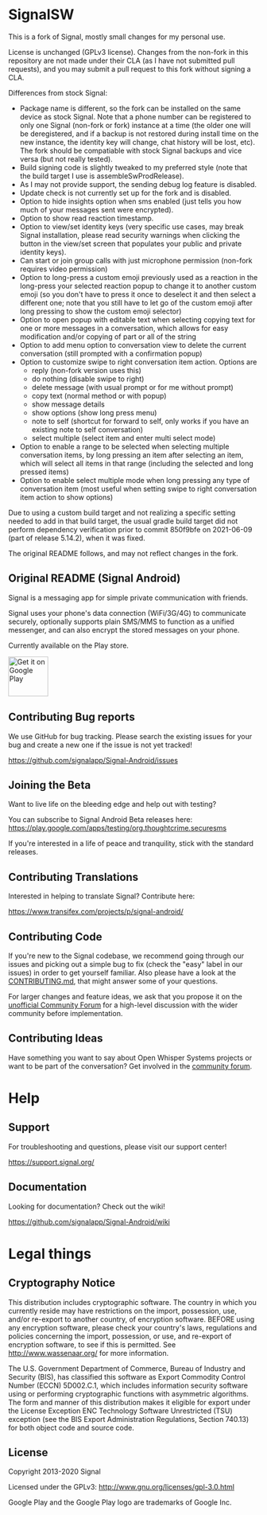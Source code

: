 # SignalSW

This is a fork of Signal, mostly small changes for my personal use.

License is unchanged (GPLv3 license). Changes from the non-fork in this repository are not made under their CLA (as I have not submitted pull requests), and you may submit a pull request to this fork without signing a CLA.

Differences from stock Signal:
* Package name is different, so the fork can be installed on the same device as stock Signal. Note that a phone number can be registered to only one Signal (non-fork or fork) instance at a time (the older one will be deregistered, and if a backup is not restored during install time on the new instance, the identity key will change, chat history will be lost, etc). The fork should be compatiable with stock Signal backups and vice versa (but not really tested).
* Build signing code is slightly tweaked to my preferred style (note that the build target I use is assembleSwProdRelease).
* As I may not provide support, the sending debug log feature is disabled.
* Update check is not currently set up for the fork and is disabled.
* Option to hide insights option when sms enabled (just tells you how much of your messages sent were encrypted).
* Option to show read reaction timestamp.
* Option to view/set identity keys (very specific use cases, may break Signal installation, please read security warnings when clicking the button in the view/set screen that populates your public and private identity keys).
* Can start or join group calls with just microphone permission (non-fork requires video permission)
* Option to long-press a custom emoji previously used as a reaction in the long-press your selected reaction popup to change it to another custom emoji (so you don't have to press it once to deselect it and then select a different one; note that you still have to let go of the custom emoji after long pressing to show the custom emoji selector)
* Option to open popup with editable text when selecting copying text for one or more messages in a conversation, which allows for easy modification and/or copying of part or all of the string
* Option to add menu option to conversation view to delete the current conversation (still prompted with a confirmation popup)
* Option to customize swipe to right conversation item action. Options are
    * reply (non-fork version uses this)
    * do nothing (disable swipe to right)
    * delete message (with usual prompt or for me without prompt)
    * copy text (normal method or with popup)
    * show message details
    * show options (show long press menu)
    * note to self (shortcut for forward to self, only works if you have an existing note to self conversation)
    * select multiple (select item and enter multi select mode)
* Option to enable a range to be selected when selecting multiple conversation items, by long pressing an item after selecting an item, which will select all items in that range (including the selected and long pressed items)
* Option to enable select multiple mode when long pressing any type of conversation item (most useful when setting swipe to right conversation item action to show options)

Due to using a custom build target and not realizing a specific setting needed to add in that build target, the usual gradle build target did not perform dependency verification prior to commit 850f9bfe on 2021-06-09 (part of release 5.14.2), when it was fixed.

The original README follows, and may not reflect changes in the fork.

## Original README (Signal Android)

Signal is a messaging app for simple private communication with friends.

Signal uses your phone's data connection (WiFi/3G/4G) to communicate securely, optionally supports plain SMS/MMS to function as a unified messenger, and can also encrypt the stored messages on your phone.

Currently available on the Play store.

<a href='https://play.google.com/store/apps/details?id=org.thoughtcrime.securesms&pcampaignid=MKT-Other-global-all-co-prtnr-py-PartBadge-Mar2515-1'><img alt='Get it on Google Play' src='https://play.google.com/intl/en_us/badges/images/generic/en_badge_web_generic.png' height='80px'/></a>

## Contributing Bug reports
We use GitHub for bug tracking. Please search the existing issues for your bug and create a new one if the issue is not yet tracked!

https://github.com/signalapp/Signal-Android/issues

## Joining the Beta
Want to live life on the bleeding edge and help out with testing?

You can subscribe to Signal Android Beta releases here:
https://play.google.com/apps/testing/org.thoughtcrime.securesms
 
If you're interested in a life of peace and tranquility, stick with the standard releases.

## Contributing Translations
Interested in helping to translate Signal? Contribute here:

https://www.transifex.com/projects/p/signal-android/

## Contributing Code

If you're new to the Signal codebase, we recommend going through our issues and picking out a simple bug to fix (check the "easy" label in our issues) in order to get yourself familiar. Also please have a look at the [CONTRIBUTING.md](https://github.com/signalapp/Signal-Android/blob/master/CONTRIBUTING.md), that might answer some of your questions.

For larger changes and feature ideas, we ask that you propose it on the [unofficial Community Forum](https://community.signalusers.org) for a high-level discussion with the wider community before implementation.

## Contributing Ideas
Have something you want to say about Open Whisper Systems projects or want to be part of the conversation? Get involved in the [community forum](https://community.signalusers.org).

Help
====
## Support
For troubleshooting and questions, please visit our support center!

https://support.signal.org/

## Documentation
Looking for documentation? Check out the wiki!

https://github.com/signalapp/Signal-Android/wiki

# Legal things
## Cryptography Notice

This distribution includes cryptographic software. The country in which you currently reside may have restrictions on the import, possession, use, and/or re-export to another country, of encryption software.
BEFORE using any encryption software, please check your country's laws, regulations and policies concerning the import, possession, or use, and re-export of encryption software, to see if this is permitted.
See <http://www.wassenaar.org/> for more information.

The U.S. Government Department of Commerce, Bureau of Industry and Security (BIS), has classified this software as Export Commodity Control Number (ECCN) 5D002.C.1, which includes information security software using or performing cryptographic functions with asymmetric algorithms.
The form and manner of this distribution makes it eligible for export under the License Exception ENC Technology Software Unrestricted (TSU) exception (see the BIS Export Administration Regulations, Section 740.13) for both object code and source code.

## License

Copyright 2013-2020 Signal

Licensed under the GPLv3: http://www.gnu.org/licenses/gpl-3.0.html

Google Play and the Google Play logo are trademarks of Google Inc.
